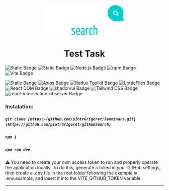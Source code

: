 <div align="center">
  <img src="/public/assets/svg/github-high-resolution-logo-transparent.svg" alt="logo" width="50%">
  <h1>Test Task</h1>
</div>


![Static Badge](https://img.shields.io/badge/https%3A%2F%2Fimg.shields.io%2Fbadge%2Fany_text--blue?logo=javascript&logoColor=%23F7DF1E&label=JavaScript&color=%23F7DF1E&link=https%3A%2F%2Fru.wikipedia.org%2Fwiki%2FJavaScript)
![Static Badge](https://img.shields.io/badge/5.7.2-%230d79f2?logo=TypeScript&label=TypeScript&labelColor=dark-gray)
![Node.js Badge](https://img.shields.io/badge/Node.js-20.17.0-339933?logo=node.js&label=Node.js)
![npm Badge](https://img.shields.io/badge/npm-11.1.0-CB3837?logo=npm&label=npm)
![Vite Badge](https://img.shields.io/badge/Vite-6.1.0-646CFF?logo=vite&label=Vite)

![Static Badge](https://img.shields.io/badge/19.0.0-blue?logo=react&label=React)
![Axios Badge](https://img.shields.io/badge/Axios-1.7.9-5A29E4?logo=axios&label=Axios)
![Redux Toolkit Badge](https://img.shields.io/badge/Redux_Toolkit-2.5.1-764abc?logo=redux&label=Redux%20Toolkit)
![LottieFiles Badge](https://img.shields.io/badge/LottieFiles-0.13.0-58A4B0?label=LottieFiles)
![React DOM Badge](https://img.shields.io/badge/React_DOM-19.0.0-61DAFB?logo=react&label=React%20DOM)
![shadcn/ui Badge](https://img.shields.io/badge/shadcn/ui-0.0.4-18181B?logo=shadcn&label=shadcn/ui)
![Tailwind CSS Badge](https://img.shields.io/badge/TailwindCSS-3.4.1-38B2AC?logo=tailwindcss&label=Tailwind%20CSS)
![react-intersection-observer Badge](https://img.shields.io/badge/react--intersection--observer-9.15.1-61DAFB?logo=react&label=react-intersection-observer)

### Instalation:

##### `git clone [https://github.com/piotrGrigoret/Semminars.git](https://github.com/piotrGrigoret/githubSearch)`
##### `npm i`
##### `npm run dev`

⚠️ You need to create your own access token to run and properly operate the application locally.
To do this, generate a token in your GitHub settings, then create a .env file in the root folder following the example in .env.example, and insert it into the VITE_GITHUB_TOKEN variable.

___

